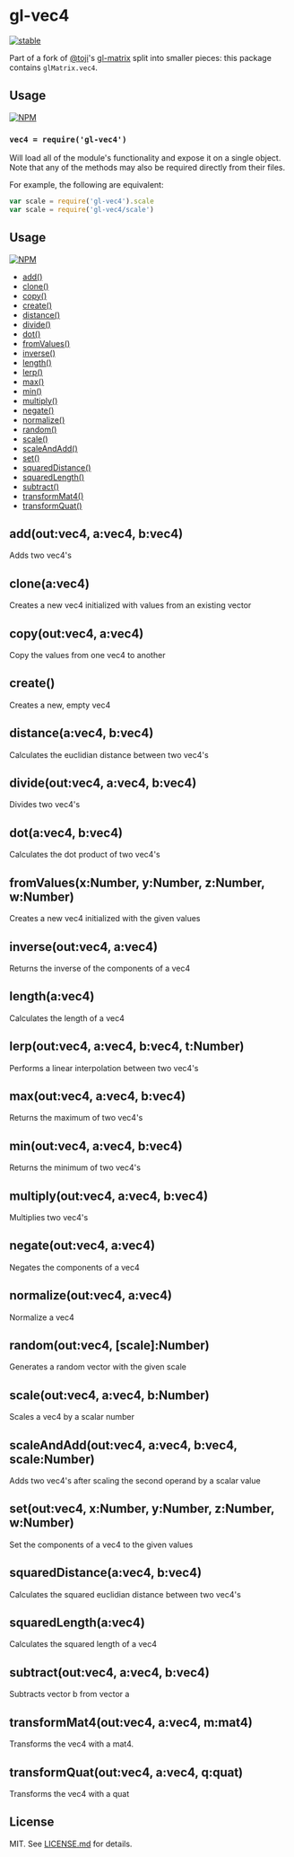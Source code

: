 # gl-vec4

[![stable](http://badges.github.io/stability-badges/dist/stable.svg)](http://github.com/badges/stability-badges)

Part of a fork of [@toji](http://github.com/toji)'s
[gl-matrix](http://github.com/toji/gl-matrix) split into smaller pieces: this
package contains `glMatrix.vec4`.

## Usage

[![NPM](https://nodei.co/npm/gl-vec4.png)](https://nodei.co/npm/gl-vec4/)

### `vec4 = require('gl-vec4')`

Will load all of the module's functionality and expose it on a single
object. Note that any of the methods may also be required directly
from their files.

For example, the following are equivalent:

``` javascript
var scale = require('gl-vec4').scale
var scale = require('gl-vec4/scale')
```

## Usage

[![NPM](https://nodei.co/npm/gl-vec4.png)](https://nodei.co/npm/gl-vec4/)

  - [add()](#addoutvec4-avec4-bvec4)
  - [clone()](#cloneavec4)
  - [copy()](#copyoutvec4-avec4)
  - [create()](#create)
  - [distance()](#distanceavec4-bvec4)
  - [divide()](#divideoutvec4-avec4-bvec4)
  - [dot()](#dotavec4-bvec4)
  - [fromValues()](#fromvaluesxnumber-ynumber-znumber-wnumber)
  - [inverse()](#inverseoutvec4-avec4)
  - [length()](#lengthavec4)
  - [lerp()](#lerpoutvec4-avec4-bvec4-tnumber)
  - [max()](#maxoutvec4-avec4-bvec4)
  - [min()](#minoutvec4-avec4-bvec4)
  - [multiply()](#multiplyoutvec4-avec4-bvec4)
  - [negate()](#negateoutvec4-avec4)
  - [normalize()](#normalizeoutvec4-avec4)
  - [random()](#randomoutvec4-scalenumber)
  - [scale()](#scaleoutvec4-avec4-bnumber)
  - [scaleAndAdd()](#scaleandaddoutvec4-avec4-bvec4-scalenumber)
  - [set()](#setoutvec4-xnumber-ynumber-znumber-wnumber)
  - [squaredDistance()](#squareddistanceavec4-bvec4)
  - [squaredLength()](#squaredlengthavec4)
  - [subtract()](#subtractoutvec4-avec4-bvec4)
  - [transformMat4()](#transformmat4outvec4-avec4-mmat4)
  - [transformQuat()](#transformquatoutvec4-avec4-qquat)

## add(out:vec4, a:vec4, b:vec4)

  Adds two vec4's

## clone(a:vec4)

  Creates a new vec4 initialized with values from an existing vector

## copy(out:vec4, a:vec4)

  Copy the values from one vec4 to another

## create()

  Creates a new, empty vec4

## distance(a:vec4, b:vec4)

  Calculates the euclidian distance between two vec4's

## divide(out:vec4, a:vec4, b:vec4)

  Divides two vec4's

## dot(a:vec4, b:vec4)

  Calculates the dot product of two vec4's

## fromValues(x:Number, y:Number, z:Number, w:Number)

  Creates a new vec4 initialized with the given values

## inverse(out:vec4, a:vec4)

  Returns the inverse of the components of a vec4

## length(a:vec4)

  Calculates the length of a vec4

## lerp(out:vec4, a:vec4, b:vec4, t:Number)

  Performs a linear interpolation between two vec4's

## max(out:vec4, a:vec4, b:vec4)

  Returns the maximum of two vec4's

## min(out:vec4, a:vec4, b:vec4)

  Returns the minimum of two vec4's

## multiply(out:vec4, a:vec4, b:vec4)

  Multiplies two vec4's

## negate(out:vec4, a:vec4)

  Negates the components of a vec4

## normalize(out:vec4, a:vec4)

  Normalize a vec4

## random(out:vec4, [scale]:Number)

  Generates a random vector with the given scale

## scale(out:vec4, a:vec4, b:Number)

  Scales a vec4 by a scalar number

## scaleAndAdd(out:vec4, a:vec4, b:vec4, scale:Number)

  Adds two vec4's after scaling the second operand by a scalar value

## set(out:vec4, x:Number, y:Number, z:Number, w:Number)

  Set the components of a vec4 to the given values

## squaredDistance(a:vec4, b:vec4)

  Calculates the squared euclidian distance between two vec4's

## squaredLength(a:vec4)

  Calculates the squared length of a vec4

## subtract(out:vec4, a:vec4, b:vec4)

  Subtracts vector b from vector a

## transformMat4(out:vec4, a:vec4, m:mat4)

  Transforms the vec4 with a mat4.

## transformQuat(out:vec4, a:vec4, q:quat)

  Transforms the vec4 with a quat

## License

MIT. See [LICENSE.md](http://github.com/stackgl/gl-vec4/blob/master/LICENSE.md) for details.
